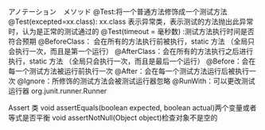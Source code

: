 アノテーション　メソッド
@Test:将一个普通方法修饰成一个测试方法 @Test(excepted=xx.class): xx.class 表示异常类，表示测试的方法抛出此异常时，认为是正常的测试通过的 @Test(timeout = 毫秒数) :测试方法执行时间是否符合预期
@BeforeClass： 会在所有的方法执行前被执行，static 方法 （全局只会执行一次，而且是第一个运行）
@AfterClass：会在所有的方法执行之后进行执行，static 方法 （全局只会执行一次，而且是最后一个运行）
@Before：会在每一个测试方法被运行前执行一次
@After：会在每一个测试方法运行后被执行一次
@Ignore：所修饰的测试方法会被测试运行器忽略
@RunWith：可以更改测试运行器 org.junit.runner.Runner

Assert 类
​​void assertEquals​(boolean expected, boolean actual)​两个变量或者等式是否平衡
void assertNotNull​(Object object)​检查对象不是空的